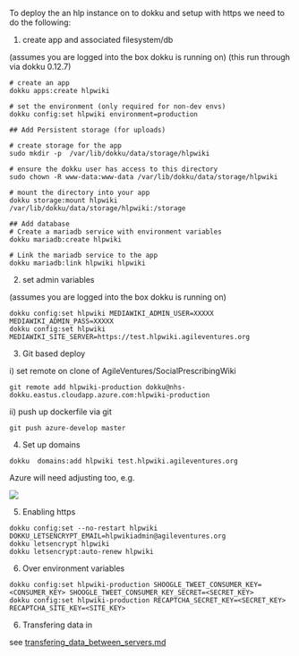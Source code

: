 To deploy the an hlp instance on to dokku and setup with https we need to do the following:

1. create app and associated filesystem/db

(assumes you are logged into the box dokku is running on)
(this run through via dokku 0.12.7)

```
# create an app
dokku apps:create hlpwiki

# set the environment (only required for non-dev envs)
dokku config:set hlpwiki environment=production

## Add Persistent storage (for uploads)

# create storage for the app
sudo mkdir -p  /var/lib/dokku/data/storage/hlpwiki

# ensure the dokku user has access to this directory
sudo chown -R www-data:www-data /var/lib/dokku/data/storage/hlpwiki

# mount the directory into your app
dokku storage:mount hlpwiki /var/lib/dokku/data/storage/hlpwiki:/storage

## Add database
# Create a mariadb service with environment variables
dokku mariadb:create hlpwiki

# Link the mariadb service to the app
dokku mariadb:link hlpwiki hlpwiki
```

2. set admin variables

(assumes you are logged into the box dokku is running on)

```
dokku config:set hlpwiki MEDIAWIKI_ADMIN_USER=XXXXX MEDIAWIKI_ADMIN_PASS=XXXXX
dokku config:set hlpwiki MEDIAWIKI_SITE_SERVER=https://test.hlpwiki.agileventures.org
```

3. Git based deploy

i) set remote on clone of AgileVentures/SocialPrescribingWiki

```
git remote add hlpwiki-production dokku@nhs-dokku.eastus.cloudapp.azure.com:hlpwiki-production
```

ii) push up dockerfile via git

```
git push azure-develop master
```

4. Set up domains

```
dokku  domains:add hlpwiki test.hlpwiki.agileventures.org 
```

Azure will need adjusting too, e.g.

![](https://dl.dropbox.com/s/oieozci4jnturm3/Screenshot%202018-11-13%2013.54.34.png?dl=0)

5. Enabling https

```
dokku config:set --no-restart hlpwiki DOKKU_LETSENCRYPT_EMAIL=hlpwikiadmin@agileventures.org
dokku letsencrypt hlpwiki
dokku letsencrypt:auto-renew hlpwiki
```

6. Over environment variables

```
dokku config:set hlpwiki-production SHOOGLE_TWEET_CONSUMER_KEY=<CONSUMER_KEY> SHOOGLE_TWEET_CONSUMER_KEY_SECRET=<SECRET_KEY>
dokku config:set hlpwiki-production RECAPTCHA_SECRET_KEY=<SECRET_KEY> RECAPTCHA_SITE_KEY=<SITE_KEY>
```

6. Transfering data in

see [transfering_data_between_servers.md](transfering_data_between_servers.md)



 



